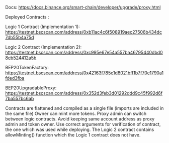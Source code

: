 
Docs: https://docs.binance.org/smart-chain/developer/upgrade/proxy.html

Deployed Contracts :

Logic 1 Contract (Implementation 1):
https://testnet.bscscan.com/address/0xb11ac4c6f508919aec27506b434dc7db55b4a75d

Logic 2 Contract (Implementation 2):
https://testnet.bscscan.com/address/0xc995e67e54a557ba46795440dbd08eb524412a5b

BEP20TokenFactory:
https://testnet.bscscan.com/address/0x42163f785e1d8021bff1b7f70e1790a1fded3fba

BEP20UpgradableProxy:
https://testnet.bscscan.com/address/0x352d3feb3d01292ddd9c45f992d6f7ba557bc6ab


Contracts are flattened and compiled as a single file (imports are included in the same file)
Owner can mint more tokens. Proxy admin can switch between logic contracts.
Avoid keeping same account address as proxy admin and token owner.
Use correct arguments for verification of contract, the one which was used while deploying.
The Logic 2 contract contains allowMinting() function which the Logic 1 contract does not have.



